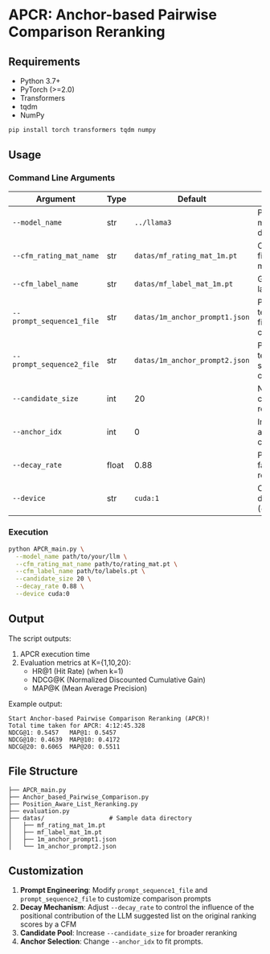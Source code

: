 # APCR: Anchor-based Pairwise Comparison Reranking

## Requirements
- Python 3.7+
- PyTorch (>=2.0)
- Transformers
- tqdm
- NumPy

```bash
pip install torch transformers tqdm numpy
```

## Usage

### Command Line Arguments
| Argument | Type | Default | Description                                  |
|----------|------|---------|----------------------------------------------|
| `--model_name` | str | `../llama3` | Path to LLM model directory                  |
| `--cfm_rating_mat_name` | str | `datas/mf_rating_mat_1m.pt` | Collaborative filtering rating matrix        |
| `--cfm_label_name` | str | `datas/mf_label_mat_1m.pt` | Ground truth label matrix                    |
| `--prompt_sequence1_file` | str | `datas/1m_anchor_prompt1.json` | Prompt templates for first round comparison  |
| `--prompt_sequence2_file` | str | `datas/1m_anchor_prompt2.json` | Prompt templates for second round comparison |
| `--candidate_size` | int | 20 | Number of candidates to rerank               |
| `--anchor_idx` | int | 0 | Index of anchor item for comparisons         |
| `--decay_rate` | float | 0.88 | Position decay factor (0.8-0.9 recommended)  |
| `--device` | str | `cuda:1` | Computation device (`cpu`/`cuda`)            |

### Execution
```bash
python APCR_main.py \
  --model_name path/to/your/llm \
  --cfm_rating_mat_name path/to/rating_mat.pt \
  --cfm_label_name path/to/labels.pt \
  --candidate_size 20 \
  --decay_rate 0.88 \
  --device cuda:0
```

## Output
The script outputs:
1. APCR execution time
2. Evaluation metrics at K={1,10,20}:
   - HR@1 (Hit Rate) (when k=1)
   - NDCG@K (Normalized Discounted Cumulative Gain)
   - MAP@K (Mean Average Precision)

Example output:
```
Start Anchor-based Pairwise Comparison Reranking (APCR)!
Total time taken for APCR: 4:12:45.328
NDCG@1: 0.5457   MAP@1: 0.5457
NDCG@10: 0.4639  MAP@10: 0.4172
NDCG@20: 0.6065  MAP@20: 0.5511
```

## File Structure
```
├── APCR_main.py                
├── Anchor_based_Pairwise_Comparison.py  
├── Position_Aware_List_Reranking.py     
├── evaluation.py           
├── datas/                  # Sample data directory
│   ├── mf_rating_mat_1m.pt
│   ├── mf_label_mat_1m.pt
│   ├── 1m_anchor_prompt1.json
│   └── 1m_anchor_prompt2.json
```

## Customization
1. **Prompt Engineering**: Modify `prompt_sequence1_file` and `prompt_sequence2_file` to customize comparison prompts
2. **Decay Mechanism**: Adjust `--decay_rate` to control the influence of the positional contribution of the LLM suggested list on the original ranking scores by a CFM
3. **Candidate Pool**: Increase `--candidate_size` for broader reranking
4. **Anchor Selection**: Change `--anchor_idx` to fit prompts.
